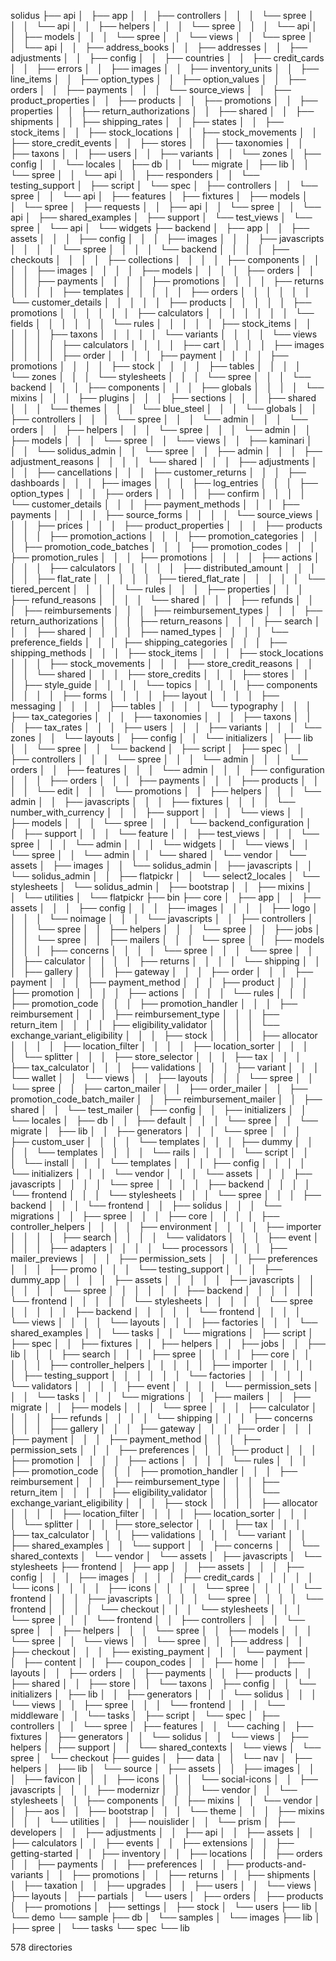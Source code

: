 solidus
├── api
│   ├── app
│   │   ├── controllers
│   │   │   └── spree
│   │   │       └── api
│   │   ├── helpers
│   │   │   └── spree
│   │   │       └── api
│   │   ├── models
│   │   │   └── spree
│   │   └── views
│   │       └── spree
│   │           └── api
│   │               ├── address_books
│   │               ├── addresses
│   │               ├── adjustments
│   │               ├── config
│   │               ├── countries
│   │               ├── credit_cards
│   │               ├── errors
│   │               ├── images
│   │               ├── inventory_units
│   │               ├── line_items
│   │               ├── option_types
│   │               ├── option_values
│   │               ├── orders
│   │               ├── payments
│   │               │   └── source_views
│   │               ├── product_properties
│   │               ├── products
│   │               ├── promotions
│   │               ├── properties
│   │               ├── return_authorizations
│   │               ├── shared
│   │               ├── shipments
│   │               ├── shipping_rates
│   │               ├── states
│   │               ├── stock_items
│   │               ├── stock_locations
│   │               ├── stock_movements
│   │               ├── store_credit_events
│   │               ├── stores
│   │               ├── taxonomies
│   │               ├── taxons
│   │               ├── users
│   │               ├── variants
│   │               └── zones
│   ├── config
│   │   └── locales
│   ├── db
│   │   └── migrate
│   ├── lib
│   │   └── spree
│   │       └── api
│   │           ├── responders
│   │           └── testing_support
│   ├── script
│   └── spec
│       ├── controllers
│       │   └── spree
│       │       └── api
│       ├── features
│       ├── fixtures
│       ├── models
│       │   └── spree
│       ├── requests
│       │   ├── api
│       │   └── spree
│       │       └── api
│       ├── shared_examples
│       ├── support
│       └── test_views
│           └── spree
│               └── api
│                   └── widgets
├── backend
│   ├── app
│   │   ├── assets
│   │   │   ├── config
│   │   │   ├── images
│   │   │   ├── javascripts
│   │   │   │   └── spree
│   │   │   │       └── backend
│   │   │   │           ├── checkouts
│   │   │   │           ├── collections
│   │   │   │           ├── components
│   │   │   │           ├── images
│   │   │   │           ├── models
│   │   │   │           ├── orders
│   │   │   │           ├── payments
│   │   │   │           ├── promotions
│   │   │   │           ├── returns
│   │   │   │           ├── templates
│   │   │   │           │   ├── orders
│   │   │   │           │   │   └── customer_details
│   │   │   │           │   ├── products
│   │   │   │           │   ├── promotions
│   │   │   │           │   │   ├── calculators
│   │   │   │           │   │   │   └── fields
│   │   │   │           │   │   └── rules
│   │   │   │           │   ├── stock_items
│   │   │   │           │   ├── taxons
│   │   │   │           │   └── variants
│   │   │   │           └── views
│   │   │   │               ├── calculators
│   │   │   │               ├── cart
│   │   │   │               ├── images
│   │   │   │               ├── order
│   │   │   │               ├── payment
│   │   │   │               ├── promotions
│   │   │   │               ├── stock
│   │   │   │               ├── tables
│   │   │   │               └── zones
│   │   │   └── stylesheets
│   │   │       └── spree
│   │   │           └── backend
│   │   │               ├── components
│   │   │               ├── globals
│   │   │               │   └── mixins
│   │   │               ├── plugins
│   │   │               ├── sections
│   │   │               ├── shared
│   │   │               └── themes
│   │   │                   └── blue_steel
│   │   │                       └── globals
│   │   ├── controllers
│   │   │   └── spree
│   │   │       └── admin
│   │   │           └── orders
│   │   ├── helpers
│   │   │   └── spree
│   │   │       └── admin
│   │   ├── models
│   │   │   └── spree
│   │   └── views
│   │       ├── kaminari
│   │       │   └── solidus_admin
│   │       └── spree
│   │           ├── admin
│   │           │   ├── adjustment_reasons
│   │           │   │   └── shared
│   │           │   ├── adjustments
│   │           │   ├── cancellations
│   │           │   ├── customer_returns
│   │           │   ├── dashboards
│   │           │   ├── images
│   │           │   ├── log_entries
│   │           │   ├── option_types
│   │           │   ├── orders
│   │           │   │   ├── confirm
│   │           │   │   └── customer_details
│   │           │   ├── payment_methods
│   │           │   ├── payments
│   │           │   │   ├── source_forms
│   │           │   │   └── source_views
│   │           │   ├── prices
│   │           │   ├── product_properties
│   │           │   ├── products
│   │           │   ├── promotion_actions
│   │           │   ├── promotion_categories
│   │           │   ├── promotion_code_batches
│   │           │   ├── promotion_codes
│   │           │   ├── promotion_rules
│   │           │   ├── promotions
│   │           │   │   ├── actions
│   │           │   │   ├── calculators
│   │           │   │   │   ├── distributed_amount
│   │           │   │   │   ├── flat_rate
│   │           │   │   │   ├── tiered_flat_rate
│   │           │   │   │   └── tiered_percent
│   │           │   │   └── rules
│   │           │   ├── properties
│   │           │   ├── refund_reasons
│   │           │   │   └── shared
│   │           │   ├── refunds
│   │           │   ├── reimbursements
│   │           │   ├── reimbursement_types
│   │           │   ├── return_authorizations
│   │           │   ├── return_reasons
│   │           │   ├── search
│   │           │   ├── shared
│   │           │   │   ├── named_types
│   │           │   │   └── preference_fields
│   │           │   ├── shipping_categories
│   │           │   ├── shipping_methods
│   │           │   ├── stock_items
│   │           │   ├── stock_locations
│   │           │   ├── stock_movements
│   │           │   ├── store_credit_reasons
│   │           │   │   └── shared
│   │           │   ├── store_credits
│   │           │   ├── stores
│   │           │   ├── style_guide
│   │           │   │   └── topics
│   │           │   │       ├── components
│   │           │   │       ├── forms
│   │           │   │       ├── layout
│   │           │   │       ├── messaging
│   │           │   │       ├── tables
│   │           │   │       └── typography
│   │           │   ├── tax_categories
│   │           │   ├── taxonomies
│   │           │   ├── taxons
│   │           │   ├── tax_rates
│   │           │   ├── users
│   │           │   ├── variants
│   │           │   └── zones
│   │           └── layouts
│   ├── config
│   │   └── initializers
│   ├── lib
│   │   └── spree
│   │       └── backend
│   ├── script
│   ├── spec
│   │   ├── controllers
│   │   │   └── spree
│   │   │       └── admin
│   │   │           └── orders
│   │   ├── features
│   │   │   └── admin
│   │   │       ├── configuration
│   │   │       ├── orders
│   │   │       ├── payments
│   │   │       ├── products
│   │   │       │   └── edit
│   │   │       └── promotions
│   │   ├── helpers
│   │   │   └── admin
│   │   ├── javascripts
│   │   │   ├── fixtures
│   │   │   │   └── number_with_currency
│   │   │   ├── support
│   │   │   └── views
│   │   ├── models
│   │   │   └── spree
│   │   │       └── backend_configuration
│   │   ├── support
│   │   │   └── feature
│   │   ├── test_views
│   │   │   └── spree
│   │   │       └── admin
│   │   │           └── widgets
│   │   └── views
│   │       └── spree
│   │           └── admin
│   │               └── shared
│   └── vendor
│       └── assets
│           ├── images
│           │   └── solidus_admin
│           ├── javascripts
│           │   └── solidus_admin
│           │       ├── flatpickr
│           │       └── select2_locales
│           └── stylesheets
│               └── solidus_admin
│                   ├── bootstrap
│                   │   ├── mixins
│                   │   └── utilities
│                   └── flatpickr
├── bin
├── core
│   ├── app
│   │   ├── assets
│   │   │   ├── config
│   │   │   ├── images
│   │   │   │   ├── logo
│   │   │   │   └── noimage
│   │   │   └── javascripts
│   │   ├── controllers
│   │   │   └── spree
│   │   ├── helpers
│   │   │   └── spree
│   │   ├── jobs
│   │   │   └── spree
│   │   ├── mailers
│   │   │   └── spree
│   │   ├── models
│   │   │   ├── concerns
│   │   │   │   └── spree
│   │   │   └── spree
│   │   │       ├── calculator
│   │   │       │   ├── returns
│   │   │       │   └── shipping
│   │   │       ├── gallery
│   │   │       ├── gateway
│   │   │       ├── order
│   │   │       ├── payment
│   │   │       ├── payment_method
│   │   │       ├── product
│   │   │       ├── promotion
│   │   │       │   ├── actions
│   │   │       │   └── rules
│   │   │       ├── promotion_code
│   │   │       ├── promotion_handler
│   │   │       ├── reimbursement
│   │   │       ├── reimbursement_type
│   │   │       ├── return_item
│   │   │       │   ├── eligibility_validator
│   │   │       │   └── exchange_variant_eligibility
│   │   │       ├── stock
│   │   │       │   ├── allocator
│   │   │       │   ├── location_filter
│   │   │       │   ├── location_sorter
│   │   │       │   └── splitter
│   │   │       ├── store_selector
│   │   │       ├── tax
│   │   │       ├── tax_calculator
│   │   │       ├── validations
│   │   │       ├── variant
│   │   │       └── wallet
│   │   └── views
│   │       ├── layouts
│   │       │   └── spree
│   │       └── spree
│   │           ├── carton_mailer
│   │           ├── order_mailer
│   │           ├── promotion_code_batch_mailer
│   │           ├── reimbursement_mailer
│   │           ├── shared
│   │           └── test_mailer
│   ├── config
│   │   ├── initializers
│   │   └── locales
│   ├── db
│   │   ├── default
│   │   │   └── spree
│   │   └── migrate
│   ├── lib
│   │   ├── generators
│   │   │   └── spree
│   │   │       ├── custom_user
│   │   │       │   └── templates
│   │   │       ├── dummy
│   │   │       │   └── templates
│   │   │       │       └── rails
│   │   │       │           └── script
│   │   │       └── install
│   │   │           └── templates
│   │   │               ├── config
│   │   │               │   └── initializers
│   │   │               └── vendor
│   │   │                   └── assets
│   │   │                       ├── javascripts
│   │   │                       │   └── spree
│   │   │                       │       ├── backend
│   │   │                       │       └── frontend
│   │   │                       └── stylesheets
│   │   │                           └── spree
│   │   │                               ├── backend
│   │   │                               └── frontend
│   │   ├── solidus
│   │   │   └── migrations
│   │   ├── spree
│   │   │   ├── core
│   │   │   │   ├── controller_helpers
│   │   │   │   ├── environment
│   │   │   │   ├── importer
│   │   │   │   ├── search
│   │   │   │   └── validators
│   │   │   ├── event
│   │   │   │   ├── adapters
│   │   │   │   └── processors
│   │   │   ├── mailer_previews
│   │   │   ├── permission_sets
│   │   │   ├── preferences
│   │   │   ├── promo
│   │   │   └── testing_support
│   │   │       ├── dummy_app
│   │   │       │   ├── assets
│   │   │       │   │   ├── javascripts
│   │   │       │   │   │   └── spree
│   │   │       │   │   │       ├── backend
│   │   │       │   │   │       └── frontend
│   │   │       │   │   └── stylesheets
│   │   │       │   │       └── spree
│   │   │       │   │           ├── backend
│   │   │       │   │           └── frontend
│   │   │       │   └── views
│   │   │       │       └── layouts
│   │   │       ├── factories
│   │   │       └── shared_examples
│   │   └── tasks
│   │       └── migrations
│   ├── script
│   ├── spec
│   │   ├── fixtures
│   │   ├── helpers
│   │   ├── jobs
│   │   ├── lib
│   │   │   ├── search
│   │   │   ├── spree
│   │   │   │   ├── core
│   │   │   │   │   ├── controller_helpers
│   │   │   │   │   ├── importer
│   │   │   │   │   ├── testing_support
│   │   │   │   │   │   └── factories
│   │   │   │   │   └── validators
│   │   │   │   ├── event
│   │   │   │   └── permission_sets
│   │   │   └── tasks
│   │   │       └── migrations
│   │   ├── mailers
│   │   ├── migrate
│   │   ├── models
│   │   │   └── spree
│   │   │       ├── calculator
│   │   │       │   ├── refunds
│   │   │       │   └── shipping
│   │   │       ├── concerns
│   │   │       ├── gallery
│   │   │       ├── gateway
│   │   │       ├── order
│   │   │       ├── payment
│   │   │       ├── payment_method
│   │   │       ├── permission_sets
│   │   │       ├── preferences
│   │   │       ├── product
│   │   │       ├── promotion
│   │   │       │   ├── actions
│   │   │       │   └── rules
│   │   │       ├── promotion_code
│   │   │       ├── promotion_handler
│   │   │       ├── reimbursement
│   │   │       ├── reimbursement_type
│   │   │       ├── return_item
│   │   │       │   ├── eligibility_validator
│   │   │       │   └── exchange_variant_eligibility
│   │   │       ├── stock
│   │   │       │   ├── allocator
│   │   │       │   ├── location_filter
│   │   │       │   ├── location_sorter
│   │   │       │   └── splitter
│   │   │       ├── store_selector
│   │   │       ├── tax
│   │   │       ├── tax_calculator
│   │   │       ├── validations
│   │   │       └── variant
│   │   ├── shared_examples
│   │   └── support
│   │       ├── concerns
│   │       └── shared_contexts
│   └── vendor
│       └── assets
│           ├── javascripts
│           └── stylesheets
├── frontend
│   ├── app
│   │   ├── assets
│   │   │   ├── config
│   │   │   ├── images
│   │   │   │   ├── credit_cards
│   │   │   │   │   └── icons
│   │   │   │   ├── icons
│   │   │   │   └── spree
│   │   │   │       └── frontend
│   │   │   ├── javascripts
│   │   │   │   └── spree
│   │   │   │       └── frontend
│   │   │   │           └── checkout
│   │   │   └── stylesheets
│   │   │       └── spree
│   │   │           └── frontend
│   │   ├── controllers
│   │   │   └── spree
│   │   ├── helpers
│   │   │   └── spree
│   │   ├── models
│   │   │   └── spree
│   │   └── views
│   │       └── spree
│   │           ├── address
│   │           ├── checkout
│   │           │   ├── existing_payment
│   │           │   └── payment
│   │           ├── content
│   │           ├── coupon_codes
│   │           ├── home
│   │           ├── layouts
│   │           ├── orders
│   │           ├── payments
│   │           ├── products
│   │           ├── shared
│   │           ├── store
│   │           └── taxons
│   ├── config
│   │   └── initializers
│   ├── lib
│   │   ├── generators
│   │   │   └── solidus
│   │   │       └── views
│   │   ├── spree
│   │   │   └── frontend
│   │   │       └── middleware
│   │   └── tasks
│   ├── script
│   └── spec
│       ├── controllers
│       │   └── spree
│       ├── features
│       │   └── caching
│       ├── fixtures
│       ├── generators
│       │   └── solidus
│       │       └── views
│       ├── helpers
│       ├── support
│       │   └── shared_contexts
│       └── views
│           └── spree
│               └── checkout
├── guides
│   ├── data
│   │   └── nav
│   ├── helpers
│   ├── lib
│   └── source
│       ├── assets
│       │   ├── images
│       │   │   ├── favicon
│       │   │   ├── icons
│       │   │   └── social-icons
│       │   ├── javascripts
│       │   │   ├── modernizr
│       │   │   └── vendor
│       │   └── stylesheets
│       │       ├── components
│       │       ├── mixins
│       │       └── vendor
│       │           ├── aos
│       │           ├── bootstrap
│       │           │   └── theme
│       │           │       ├── mixins
│       │           │       └── utilities
│       │           ├── nouislider
│       │           └── prism
│       ├── developers
│       │   ├── adjustments
│       │   ├── api
│       │   ├── assets
│       │   ├── calculators
│       │   ├── events
│       │   ├── extensions
│       │   ├── getting-started
│       │   ├── inventory
│       │   ├── locations
│       │   ├── orders
│       │   ├── payments
│       │   ├── preferences
│       │   ├── products-and-variants
│       │   ├── promotions
│       │   ├── returns
│       │   ├── shipments
│       │   ├── taxation
│       │   ├── upgrades
│       │   ├── users
│       │   └── views
│       ├── layouts
│       ├── partials
│       └── users
│           ├── orders
│           ├── products
│           ├── promotions
│           ├── settings
│           ├── stock
│           └── users
├── lib
│   └── demo
└── sample
    ├── db
    │   └── samples
    │       └── images
    ├── lib
    │   ├── spree
    │   └── tasks
    └── spec
        └── lib

578 directories
